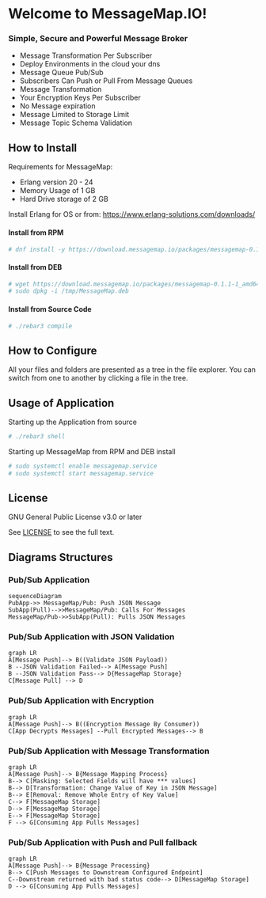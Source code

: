 # Welcome to MessageMap.IO!

### Simple, Secure and Powerful Message Broker

*   Message Transformation Per Subscriber
*   Deploy Environments in the cloud your dns
*   Message Queue Pub/Sub
*   Subscribers Can Push or Pull From Message Queues
*   Message Transformation
*   Your Encryption Keys Per Subscriber
*   No Message expiration
*   Message Limited to Storage Limit
*   Message Topic Schema Validation

## How to Install

Requirements for MessageMap:
- Erlang version 20 - 24
- Memory Usage of 1 GB
- Hard Drive storage of 2 GB

Install Erlang for OS or from: https://www.erlang-solutions.com/downloads/

#### Install from RPM
```bash
# dnf install -y https://download.messagemap.io/packages/messagemap-0.1.1-1.x86_64.rpm
```
#### Install from DEB
```bash
# wget https://download.messagemap.io/packages/messagemap-0.1.1-1_amd64.deb -O /tmp/MessageMap.deb 
# sudo dpkg -i /tmp/MessageMap.deb 
```
#### Install from Source Code
```bash
# ./rebar3 compile
```

## How to Configure

All your files and folders are presented as a tree in the file explorer. You can switch from one to another by clicking a file in the tree.

## Usage of Application

Starting up the Application from source
```bash
# ./rebar3 shell
```
Starting up MessageMap from RPM and DEB install
```bash
# sudo systemctl enable messagemap.service
# sudo systemctl start messagemap.service
```

## License

GNU General Public License v3.0 or later

See [LICENSE](./LICENSE) to see the full text.

## Diagrams Structures

### Pub/Sub Application

```mermaid
sequenceDiagram
PubApp->> MessageMap/Pub: Push JSON Message
SubApp(Pull)-->>MessageMap/Pub: Calls For Messages
MessageMap/Pub->>SubApp(Pull): Pulls JSON Messages
```

### Pub/Sub Application with JSON Validation

```mermaid
graph LR
A[Message Push]--> B((Validate JSON Payload))
B --JSON Validation Failed--> A[Message Push]
B --JSON Validation Pass--> D{MessageMap Storage}
C[Message Pull] --> D
```

### Pub/Sub Application with Encryption

```mermaid
graph LR
A[Message Push]--> B((Encryption Message By Consumer))
C[App Decrypts Messages] --Pull Encrypted Messages--> B
```

### Pub/Sub Application with Message Transformation

```mermaid
graph LR
A[Message Push]--> B{Message Mapping Process}
B--> C[Masking: Selected Fields will have *** values]
B--> D[Transformation: Change Value of Key in JSON Message]
B--> E[Removal: Remove Whole Entry of Key Value]
C--> F[MessageMap Storage]
D--> F[MessageMap Storage]
E--> F[MessageMap Storage]
F --> G[Consuming App Pulls Messages]
```

### Pub/Sub Application with Push and Pull fallback

```mermaid
graph LR
A[Message Push]--> B{Message Processing}
B--> C[Push Messages to Downstream Configured Endpoint]
C--Downstream returned with bad status code--> D[MessageMap Storage]
D --> G[Consuming App Pulls Messages]
```